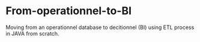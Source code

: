 # From-operationnel-to-BI
Moving from an operationnel database to decitionnel (BI) using ETL process in JAVA from scratch. 
